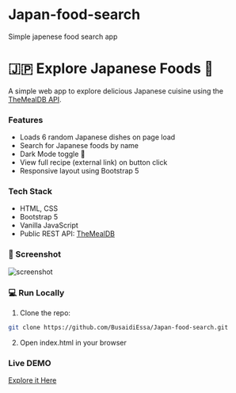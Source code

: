 # Japan-food-search
Simple japenese food search app
# 🇯🇵 Explore Japanese Foods 🍱

A simple web app to explore delicious Japanese cuisine using the [TheMealDB API](https://www.themealdb.com/api.php).

###  Features
- Loads 6 random Japanese dishes on page load
- Search for Japanese foods by name
- Dark Mode toggle 🌙
- View full recipe (external link) on button click
- Responsive layout using Bootstrap 5

###  Tech Stack
- HTML, CSS
- Bootstrap 5
- Vanilla JavaScript
- Public REST API: [TheMealDB](https://www.themealdb.com/)

### 📸 Screenshot

![screenshot](https://i.imgur.com/zYdD0WU.png)

### 💻 Run Locally

1. Clone the repo:
```bash
git clone https://github.com/BusaidiEssa/Japan-food-search.git
```
2. Open index.html in your browser

###  Live DEMO
[Explore it Here](https://japanfoodsearch.netlify.app)
